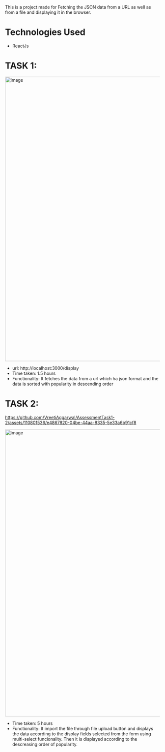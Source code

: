 This is a project made for Fetching the JSON data from a URL as well as from a file and displaying it in the browser.

# Technologies Used
- ReactJs 

# TASK 1:
<img width="924" alt="image" src="https://github.com/VreetiAggarwal/AssessmentTask1-2/assets/110801536/ff7cad34-e81d-4cdf-86c2-a2dd6bb7659d">

- url: http://localhost:3000/display
- Time taken: 1.5 hours 
- Functionality: It fetches the data from a url which ha json format and the data is sorted with popularity in descending order

# TASK 2:


https://github.com/VreetiAggarwal/AssessmentTask1-2/assets/110801536/e4867820-04be-44aa-8335-5e33a6b91cf8

<img width="932" alt="image" src="https://github.com/VreetiAggarwal/AssessmentTask1-2/assets/110801536/0d947509-70e9-4b40-88fd-89bd587051f8">


- Time taken: 5 hours
- Functionality: It import the file through file upload button and displays the data according to the display fields selected from the form using multi-select funcionality. Then it is displayed according to the descreasing order of popularity.
